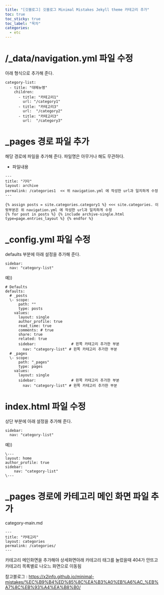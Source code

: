 ```yaml
---
title: "[깃블로그] 깃블로그 Minimal Mistakes Jekyll theme 카테고리 추가"
toc: true
toc_sticky: true
toc_label: "목차"
categories:
  - etc
---
```


# /_data/navigation.yml 파일 수정

아래 형식으로 추가해 준다.

```
category-list:
  - title: "대메뉴명"
    children:
      - title: "카테고리1"
        url: "/category1"
      - title: "카테고리3"
        url:  "/category2"
      - title: "카테고리3"
        url:  "/category3"
```

# _pages 경로 파일 추가

해당 경로에 파일을 추가해 준다.
파일명은 아무거나 해도 무관하다.

- 파일내용

```
---
title: "기타"
layout: archive
permalink: /categories1  << 위 navigation.yml 에 작성한 url과 일치하게 수정
---

{% assign posts = site.categories.category1 %} <<< site.categories. 이 뒷부분은 위 navigation.yml 에 작성한 url과 일치하게 수정
{% for post in posts %} {% include archive-single.html type=page.entries_layout %} {% endfor %}
```

# _config.yml 파일 수정

defaults 부분에 아래 설정을 추가해 준다.

```
sidebar:
  nav: "category-list"
```

예))

```
# Defaults
defaults:
  # _posts
  \- scope:
      path: ""
      type: posts
    values:
      layout: single
      author_profile: true
      read_time: true
      comments: # true
      share: true
      related: true
      sidebar:                # 왼쪽 카테고리 추가한 부분
        nav: "category-list" # 왼쪽 카테고리 추가한 부분
  # _pages
  \- scope:
      path: "_pages"
      type: pages
    values:
      layout: single
      sidebar:                # 왼쪽 카테고리 추가한 부분
        nav: "category-list" # 왼쪽 카테고리 추가한 부분    
```

# index.html 파일 수정

상단 부분에 아래 설정을 추가해 준다.

```
sidebar:
  nav: "category-list"
```

예))

```
\---
layout: home
author_profile: true
sidebar:
    nav: "category-list"
\---
```

# _pages 경로에 카테고리 메인 화면 파일 추가

category-main.md
```
---
title: "카테고리"
layout: categories
permalink: /categories/
---
```

카테고리 메인화면을 추가해야 상세화면아래 카테고리 태그를 눌렀을때 404가 안뜨고 카테고리 목록별로 나오느 화면으로 이동됨

참고블로그 : https://x2info.github.io/minimal-mistakes/%EC%B9%B4%ED%85%8C%EA%B3%A0%EB%A6%AC_%EB%A7%8C%EB%93%A4%EA%B8%B0/
